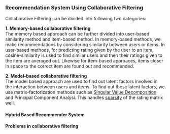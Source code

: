 ### Recommendation System Using Collaborative Filtering

Collaborative Filtering can be divided into following two categories:
     
**1. Memory-based collaborative filtering**     
The memory based approach can be further divided into user-based similarity method and item-based method. In memory-based methods, we make recommendations by considering similarity between users or items. In user-based methods, for predicting rating given by the user to an item, cosine-similarity is used to find similar users and then their ratings given to the item are averaged out. Likewise for item-based approaces, items closer in space to the correct item are found out and recommended.
      
**2. Model-based collaborative filtering**     
The model based approach are used to find out latent factors involved in the interaction between users and items. To find out these latent factors, we use matrix-factorization methods such as [Singular Value Decomposition](https://en.wikipedia.org/wiki/Singular_value_decomposition) and Principal Component Analysi. This handles [sparsity](https://en.wikipedia.org/wiki/Sparse_matrix) of the rating matrix well.   
       
       
#### Hybrid Based Recommender System
       

#### Problems in collaborative filtering      